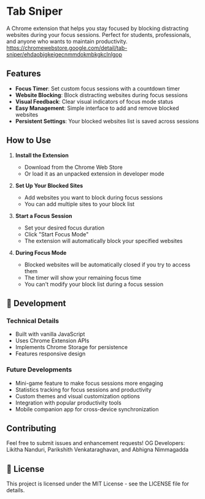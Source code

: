 # Tab Sniper 

A Chrome extension that helps you stay focused by blocking distracting websites during your focus sessions. Perfect for students, professionals, and anyone who wants to maintain productivity.
https://chromewebstore.google.com/detail/tab-sniper/ehdaobjgkeigecnmmdokmbkgkclnlgop

## Features

- **Focus Timer**: Set custom focus sessions with a countdown timer
- **Website Blocking**: Block distracting websites during focus sessions
- **Visual Feedback**: Clear visual indicators of focus mode status
- **Easy Management**: Simple interface to add and remove blocked websites
- **Persistent Settings**: Your blocked websites list is saved across sessions

## How to Use

1. **Install the Extension**
   - Download from the Chrome Web Store
   - Or load it as an unpacked extension in developer mode

2. **Set Up Your Blocked Sites**
   - Add websites you want to block during focus sessions
   - You can add multiple sites to your block list

3. **Start a Focus Session**
   - Set your desired focus duration
   - Click "Start Focus Mode"
   - The extension will automatically block your specified websites

4. **During Focus Mode**
   - Blocked websites will be automatically closed if you try to access them
   - The timer will show your remaining focus time
   - You can't modify your block list during a focus session

## 🔧 Development

### Technical Details
- Built with vanilla JavaScript
- Uses Chrome Extension APIs
- Implements Chrome Storage for persistence
- Features responsive design

### Future Developments

- Mini-game feature to make focus sessions more engaging
- Statistics tracking for focus sessions and productivity
- Custom themes and visual customization options
- Integration with popular productivity tools
- Mobile companion app for cross-device synchronization

## Contributing

Feel free to submit issues and enhancement requests!
OG Developers: Likitha Nanduri, Parikshith Venkataraghavan, and Abhigna Nimmagadda

## 📝 License

This project is licensed under the MIT License - see the LICENSE file for details.

